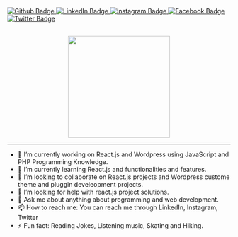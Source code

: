 <div id="badges">
  <a href="https://github.com/Prasanto19">
    <img src="https://img.shields.io/badge/GitHub-100000?style=for-the-badge&logo=github&logoColor=white" alt="Github Badge"/>
  </a>
  <a href="https://www.linkedin.com/in/prasanto19/">
    <img src="https://img.shields.io/badge/LinkedIn-0077B5?style=for-the-badge&logo=linkedin&logoColor=white" alt="LinkedIn Badge"/>
  </a>
  <a href="https://www.instagram.com/prasanto19">
    <img src="https://img.shields.io/badge/Instagram-E4405F?style=for-the-badge&logo=instagram&logoColor=white" alt="instagram Badge"/>
  </a>
  <a href="https://www.facebook.com/prasanto.cou">
    <img src="https://img.shields.io/badge/Facebook-1877F2?style=for-the-badge&logo=facebook&logoColor=white" alt="Facebook Badge"/>
  </a>
  <a href="https://twitter.com/Prasanto19">
    <img src="https://img.shields.io/badge/Twitter-1DA1F2?style=for-the-badge&logo=twitter&logoColor=white" alt="Twitter Badge"/>
  </a>
</div>
<Br>

<p align="center">
  <img src="https://miro.medium.com/max/2048/1*OohqW5DGh9CQS4hLY5FXzA.png" height="230"/>
</p>
<hr>

- 🔭 I’m currently working on React.js and Wordpress using JavaScript and PHP Programming Knowledge.
- 🌱 I’m currently learning React.js and functionalities and features.
- 👯 I’m looking to collaborate on React.js projects and Wordpress custome theme and pluggin develeopment projects.
- 🤔 I’m looking for help with react.js project solutions.
- 💬 Ask me about anything about programming and web development.
- 📫 How to reach me: You can reach me through LinkedIn, Instagram, Twitter 
- ⚡ Fun fact: Reading Jokes, Listening music, Skating and Hiking.
